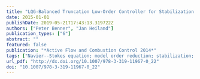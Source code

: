 ```yaml
---
title: "LQG-Balanced Truncation Low-Order Controller for Stabilization of Laminar Flows"
date: 2015-01-01
publishDate: 2019-05-21T17:43:13.319722Z
authors: ["Peter Benner", "Jan Heiland"]
publication_types: ["6"]
abstract: ""
featured: false
publication: "*Active Flow and Combustion Control 2014*"
tags: ["Navier--Stokes equation; model order reduction; stabilization; output feedback"]
url_pdf: "http://dx.doi.org/10.1007/978-3-319-11967-0_22"
doi: "10.1007/978-3-319-11967-0_22"
---
```


